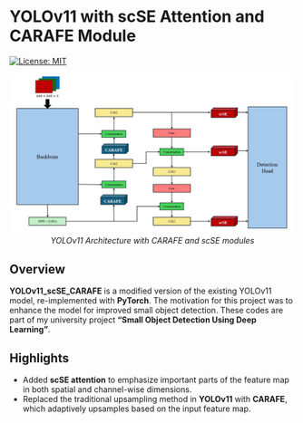 # YOLOv11 with scSE Attention and CARAFE Module

[![License: MIT](https://img.shields.io/badge/License-MIT-yellow.svg)](https://opensource.org/licenses/MIT)

<p align="center">
  <img src="images/model_diagram.jpg" alt="YOLOv11 Architecture with CARAFE and scSE modules" style="max-width: 100%; height: auto;" />
  <br>
  <em>YOLOv11 Architecture with CARAFE and scSE modules</em>
</p>


## Overview

**YOLOv11_scSE_CARAFE** is a modified version of the existing YOLOv11 model, re-implemented with **PyTorch**.
The motivation for this project was to enhance the model for improved small object detection.
These codes are part of my university project **“Small Object Detection Using Deep Learning”**.

## Highlights

- Added **scSE attention** to emphasize important parts of the feature map in both spatial and channel-wise dimensions.  
- Replaced the traditional upsampling method in **YOLOv11** with **CARAFE**, which adaptively upsamples based on the input feature map.
